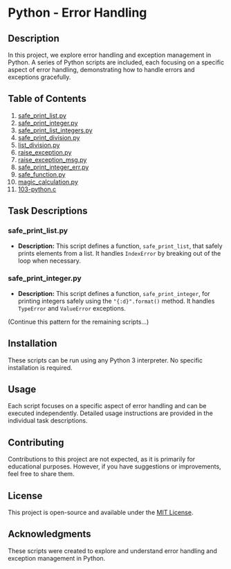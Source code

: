 # Python - Error Handling

## Description

In this project, we explore error handling and exception management in Python. A series of Python scripts are included, each focusing on a specific aspect of error handling, demonstrating how to handle errors and exceptions gracefully.

## Table of Contents

1. [safe_print_list.py](#safe-print-listpy)
2. [safe_print_integer.py](#safe-print-integerpy)
3. [safe_print_list_integers.py](#safe-print-list-integerspy)
4. [safe_print_division.py](#safe-print-divisionpy)
5. [list_division.py](#list-divisionpy)
6. [raise_exception.py](#raise-exceptionpy)
7. [raise_exception_msg.py](#raise-exception-msgpy)
8. [safe_print_integer_err.py](#safe-print-integer-errpy)
9. [safe_function.py](#safe-functionpy)
10. [magic_calculation.py](#magic-calculationpy)
11. [103-python.c](#103-pythonc)

## Task Descriptions

### safe_print_list.py

- **Description:** This script defines a function, `safe_print_list`, that safely prints elements from a list. It handles `IndexError` by breaking out of the loop when necessary.

### safe_print_integer.py

- **Description:** This script defines a function, `safe_print_integer`, for printing integers safely using the `"{:d}".format()` method. It handles `TypeError` and `ValueError` exceptions.

(Continue this pattern for the remaining scripts...)

## Installation

These scripts can be run using any Python 3 interpreter. No specific installation is required.

## Usage

Each script focuses on a specific aspect of error handling and can be executed independently. Detailed usage instructions are provided in the individual task descriptions.

## Contributing

Contributions to this project are not expected, as it is primarily for educational purposes. However, if you have suggestions or improvements, feel free to share them.

## License

This project is open-source and available under the [MIT License](LICENSE).

## Acknowledgments

These scripts were created to explore and understand error handling and exception management in Python.
